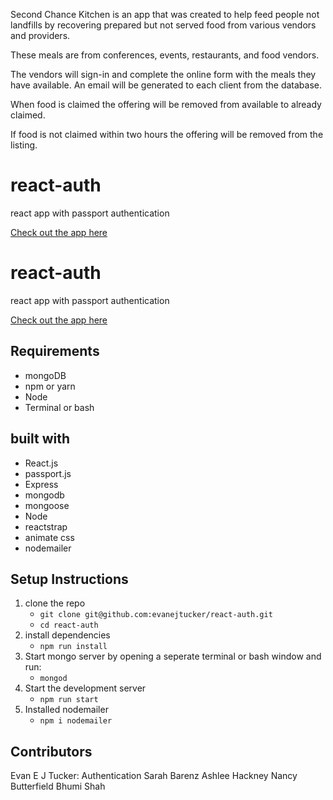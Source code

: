 Second Chance Kitchen is an app that was created to help feed people not landfills 
by recovering prepared but not served food from various vendors and providers.

These meals are from conferences, events, restaurants, and food vendors.

The vendors will sign-in and complete the online form with the meals they have available. 
An email will be generated to each client from the database.

When food is claimed the offering will be removed from available to already claimed.

If food is not claimed within two hours the offering will be removed from the listing.

# react-auth
react app with passport authentication

[Check out the app here](https://react-auth-simple.herokuapp.com/)

# react-auth
react app with passport authentication

[Check out the app here](https://react-auth-simple.herokuapp.com/)

## Requirements
* mongoDB
* npm or yarn
* Node
* Terminal or bash

## built with
* React.js
* passport.js
* Express
* mongodb
* mongoose
* Node
* reactstrap
* animate css
* nodemailer

## Setup Instructions
1. clone the repo
   * `git clone git@github.com:evanejtucker/react-auth.git`
   * `cd react-auth`
2. install dependencies
   * `npm run install`
3. Start mongo server by opening a seperate terminal or bash window and run:
   * `mongod`
4. Start the development server
   * `npm run start`
5. Installed nodemailer
   * `npm i nodemailer`


## Contributors
   Evan E J Tucker: Authentication
   Sarah Barenz
   Ashlee Hackney
   Nancy Butterfield
   Bhumi Shah
